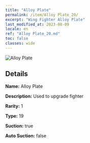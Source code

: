 ```yaml
---
title: "Alloy Plate"
permalink: /item/Alloy Plate_20/
excerpt: "Wing Fighter Alloy Plate"
last_modified_at: 2023-08-09
locale: en
ref: "Alloy Plate_20.md"
toc: false
classes: wide
---
```



 ![Alloy Plate](/images/item/Alloy_Plate_p.png)



## Details

 **Name:** Alloy Plate 

 **Description:** Used to upgrade fighter

 **Rarity:** 1 

 **Type:** 19 

 **Suction:** true 

 **Auto Suction:** false 



